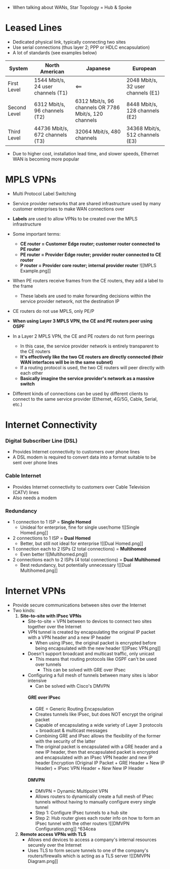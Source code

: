 - When talking about WANs, Star Topology = Hub & Spoke
# Leased Lines
- Dedicated physical link, typically connecting two sites
- Use serial connections (thus layer 2; PPP or HDLC encapsulation)
- A lot of standards (see examples below)

| System       | North American                     | Japanese                                              | European                           |
| ------------ | ---------------------------------- | ----------------------------------------------------- | ---------------------------------- |
| First Level  | 1544 Mbit/s, 24 user channels (T1) | <==                                                   | 2048 Mbit/s, 32 user channels (E1) |
| Second Level | 6312 Mbit/s, 96 channels (T2)      | 6312 Mbit/s, 96 channels OR 7786 Mbit/s, 120 channels | 8448 Mbit/s, 128 channels (E2)     |
| Third Level  | 44736 Mbit/s, 672 channels (T3)    | 32064 Mbit/s, 480 channels                            | 34368 Mbit/s, 512 channels (E3)    |
- Due to higher cost, installation lead time, and slower speeds, Ethernet WAN is becoming more popular
# MPLS VPNs
- Multi Protocol Label Switching
- Service provider networks that are shared infrastructure used by many customer enterprises to make WAN connections over
- **Labels** are used to allow VPNs to be created over the MPLS infrastructure
- Some important terms:
	- **CE router = Customer Edge router; customer router connected to PE router**
	- **PE router = Provider Edge router; provider router connected to CE router**
	- **P router = Provider core router; internal provider router**
![[MPLS Example.png]]

- When PE routers receive frames from the CE routers, they add a label to the frame
	- These labels are used to make forwarding decisions within the service provider network, not the destination IP
- CE routers do not use MPLS, only PE/P
- **When using Layer 3 MPLS VPN, the CE and PE routers peer using OSPF**
- In a Layer 2 MPLS VPN, the CE and PE routers do not form peerings
	- In this case, the service provider network is entirely transparent to the CE routers
	- **It's effectively like the two CE routers are directly connected (their WAN interfaces will be in the same subnet)**
	- If a routing protocol is used, the two CE routers will peer directly with each other
	- **Basically imagine the service provider's network as a massive switch**
- Different kinds of connections can be used by different clients to connect to the same service provider (Ethernet, 4G/5G, Cable, Serial, etc.)
# Internet Connectivity
### Digital Subscriber Line (DSL)
- Provides Internet connectivity to customers over phone lines
- A DSL modem is required to convert data into a format suitable to be sent over phone lines
### Cable Internet
- Provides Internet connectivity to customers over Cable Television (CATV) lines
- Also needs a modem
### Redundancy
- 1 connection to 1 ISP = **Single Homed**
	- Unideal for enterprise, fine for single user/home
	![[Single Homed.png]]
- 2 connections to 1 ISP = **Dual Homed**
	- Better, but still not ideal for enterprise
	![[Dual Homed.png]]
- 1 connection each to 2 ISPs (2 total connections) = **Multihomed**
	- Even better
	![[Multihomed.png]]
- 2 connections each to 2 ISPs (4 total connections) = **Dual Multihomed**
	- Best redundancy, but potentially unnecessary
	![[Dual Multihomed.png]]
# Internet VPNs
- Provide secure communications between sites over the Internet
- Two kinds:
	1. **Site-to-site with IPsec VPNs**
		- Site-to-site = VPN between to devices to connect two sites together over the Internet
		- VPN tunnel is created by encapsulating the original IP packet with a VPN header and a new IP header
			- When using IPsec, the original packet is encrypted before being encapsulated with the new header
	![[IPsec VPN.png]]
		- Doesn't support broadcast and multicast traffic, only unicast
			- This means that routing protocols like OSPF can't be used over tunnels
				- This can be solved with GRE over IPsec
		- Configuring a full mesh of tunnels between many sites is labor intensive
			- Can be solved with Cisco's DMVPN
			#### GRE over IPsec
			- GRE = Generic Routing Encapsulation
			- Creates tunnels like IPsec, but does NOT encrypt the original packet
			- Capable of encapsulating a wide variety of Layer 3 protocols + broadcast & multicast messages
			- Combining GRE and IPsec allows the flexibility of the former with the security of the latter
			- The original packet is encapsulated with a GRE header and a new IP header, then that encapsulated packet is encrypted and encapsulated with an IPsec VPN header and new IP header
				Encryption (Original IP Packet + GRE Header + New IP Header) + IPsec VPN Header + *New* New IP Header
			#### DMVPN
			- DMVPN = Dynamic Multipoint VPN
			- Allows routers to dynamically create a full mesh of IPsec tunnels without having to manually configure every single tunnel
			- Step 1: Configure IPsec tunnels to a hub site
			- Step 2: Hub router gives each router info on how to form an IPsec tunnel with the other routers
			![[DMVPN Configuration.png]] ^634cea
	1. **Remote access VPNs with TLS** 
		- Allows end devices to access a company's internal resources securely over the Internet
		- Uses TLS to form secure tunnels to one of the company's routers/firewalls which is acting as a TLS server
		![[DMVPN Diagram.png]]
